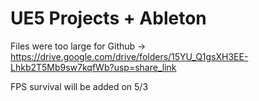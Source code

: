 # UE5 Projects + Ableton

Files were too large for Github -> https://drive.google.com/drive/folders/15YU_Q1gsXH3EE-Lhkb2T5Mb9sw7kqfWb?usp=share_link

FPS survival will be added on 5/3

